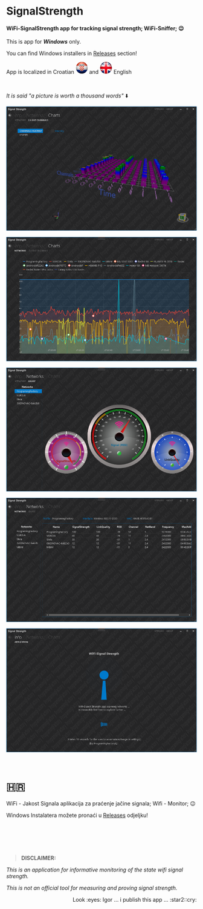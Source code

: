 # SignalStrength
#### WiFi-SignalStrength app for tracking signal strength; WiFi-Sniffer; :wink:

This is app for ***Windows*** only.    

You can find Windows installers in [Releases](https://github.com/ProgramingFactory/SignalStrength/releases) section!


App is localized in Croatian <img src="https://github.com/ProgramingFactory/SignalStrength/blob/master/SignalStrength/SignalStrength.Wpf/Resources/hr-HR.png" width="32"> and <img src="https://github.com/ProgramingFactory/SignalStrength/blob/master/SignalStrength/SignalStrength.Wpf/Resources/en.png" width="32"> English

&nbsp;

_It is said "a picture is worth a thousand words"_  :arrow_down:
  
  
![Channals3DPage](https://github.com/ProgramingFactory/SignalStrength/blob/master/picture/SignalStrength5.0.png)

![Networks2DPage](https://github.com/ProgramingFactory/SignalStrength/blob/master/picture/SignalStrength4.0.png)

![GaugePage](https://github.com/ProgramingFactory/SignalStrength/blob/master/picture/SignalStrength3.png)

![NetInfoPage](https://github.com/ProgramingFactory/SignalStrength/blob/master/picture/SignalStrength2.png)

![AppInfoPage](https://github.com/ProgramingFactory/SignalStrength/blob/master/picture/SignalStrength1.png)
  
  
  
  
  
&nbsp;
# :croatia:  
  
WiFi - Jakost Signala aplikacija za praćenje jačine signala; Wifi - Monitor;</pre> :wink: 

Windows Instalatera možete pronaći u [Releases](https://github.com/ProgramingFactory/SignalStrength/releases) odjeljku!      

&nbsp;
&nbsp;  
&nbsp;  
&nbsp;  
&nbsp;  

 > **DISCLAIMER:**

_This is an application for informative monitoring of the state wifi signal strength._

_This is not an official tool for measuring and proving signal strength._  

<p align='right'>Look :eyes: Igor ... i publish this app ... :star2::cry: </p>


